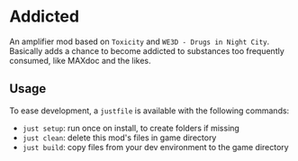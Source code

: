 # Addicted

An amplifier mod based on `Toxicity` and `WE3D - Drugs in Night City`.
Basically adds a chance to become addicted to substances too frequently consumed, like MAXdoc and the likes.

## Usage

To ease development, a `justfile` is available with the following commands:

- `just setup`: run once on install, to create folders if missing
- `just clean`: delete this mod's files in game directory
- `just build`: copy files from your dev environment to the game directory
